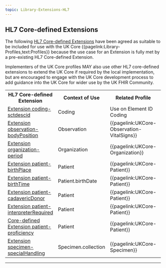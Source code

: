 ```yaml
---
topic: Library-Extensions-HL7
---
```

## HL7 Core-defined Extensions

The following <a href="http://hl7.org/fhir/R4/extensibility-registry.html" class="external">HL7 Core-defined Extensions</a> have been agreed as suitable to be included for use with the UK Core {{pagelink:Library-Profiles,text:Profiles}} because the use case for an Extension is fully met by a pre-existing HL7 Core-defined Extension.

Implementers of the UK Core profiles MAY also use other HL7 core-defined extensions to extend the UK Core if required by the local implementation, but are encouraged to engage with the UK Core development process to add guidance into the UK Core for wider use by the UK FHIR Community.

<table class="assets" title="HL7 defined Extension list and context of use details">
<tr>
<th>HL7 Core-defined Extension</th>
<th>Context of Use</th>
<th>Related Profile</th>
<th>Modifier Extension</th>
</tr>
<tr>
<td><a href="https://hl7.org/fhir/R4/extension-coding-sctdescid.html" class="external">Extension coding-sctdescid</a></td>
<td>Coding</td>
<td>Use on Element ID Coding</td>
<td>NO</td>
</tr>
<tr>
<td><a href="http://hl7.org/fhir/R4/extension-observation-bodyposition.html" class="external">Extension observation-bodyPosition</a></td>
<td>Observation</td>
<td>{{pagelink:UKCore-Observation-VitalSigns}}</td>
<td>NO</td>
</tr>
<tr>            
<td><a href="https://hl7.org/fhir/R4/extension-organization-period.html" class="external">Extension organization-period</a></td>
<td>Organization</td>
<td>{{pagelink:UKCore-Organization}}</td>
<td>NO</td>
</tr>
<tr>
<td><a href="https://hl7.org/fhir/R4/extension-patient-birthPlace.html" class="external">Extension patient-birthPlace</a></td>
<td>Patient</td>
<td>{{pagelink:UKCore-Patient}}</td>
<td>NO</td>
</tr>
<tr>
<td><a href="https://hl7.org/fhir/R4/extension-patient-birthTime.html" class="external">Extension patient-birthTime</a></td>
<td>Patient.birthDate</td>
<td>{{pagelink:UKCore-Patient}}</td>
<td>NO</td>
</tr>
<tr>
<td><a href="https://hl7.org/fhir/R4/extension-patient-cadavericDonor.html" class="external">Extension patient-cadavericDonor</a></td>
<td>Patient</td>
<td>{{pagelink:UKCore-Patient}}</td>
<td>NO</td>
</tr>
<tr>
<td><a href="https://hl7.org/fhir/R4/extension-patient-interpreterRequired.html" class="external">Extension patient-interpreterRequired</a></td>
<td>Patient</td>
<td>{{pagelink:UKCore-Patient}}</td>
<td>NO</td>
</tr>
<tr>
<td><a href="https://hl7.org/fhir/R4/extension-patient-proficiency.html">Core-defined Extension patient-proficiency</a></td>
<td>Patient</td>
<td>{{pagelink:UKCore-Patient}}</td>
<td>NO</td>
</tr>
<tr>
<td><a href="https://hl7.org/fhir/R4/extension-specimen-specialhandling.html" class="external">Extension specimen-specialHandling</a></td>
<td>Specimen.collection</td>
<td>{{pagelink:UKCore-Specimen}}</td>
<td>NO</td>
</tr>

</table>

---